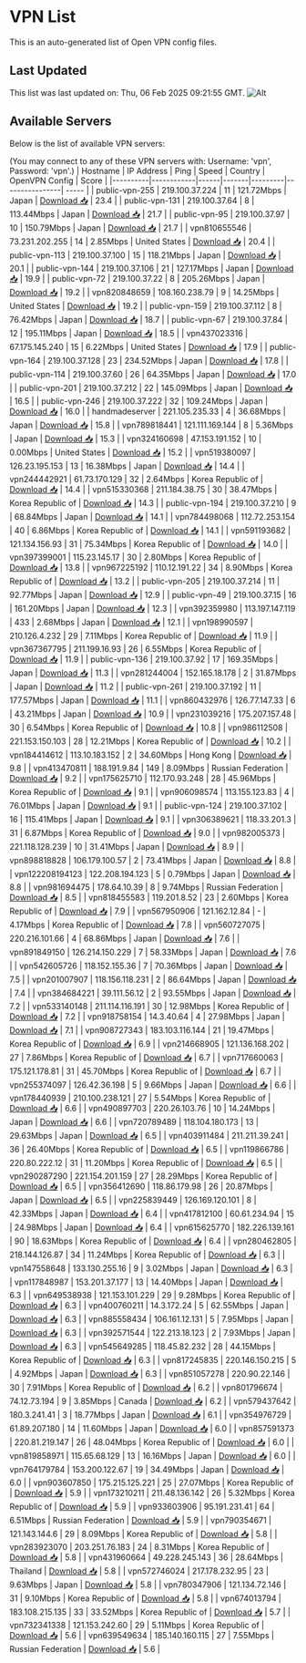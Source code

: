 # VPN List

This is an auto-generated list of Open VPN config files.

## Last Updated

This list was last updated on: Thu, 06 Feb 2025 09:21:55 GMT.
![Alt](https://repobeats.axiom.co/api/embed/186b98318ef1479477931607c1ad7d823f12451f.svg "Repobeats analytics image")

## Available Servers

Below is the list of available VPN servers:

(You may connect to any of these VPN servers with: Username: 'vpn', Password: 'vpn'.)
| Hostname | IP Address | Ping | Speed | Country | OpenVPN Config | Score |
|----------|------------|------|-------|---------|----------------| ----- |
| public-vpn-255 | 219.100.37.224 | 11 | 121.72Mbps | Japan | [Download 📥](./configs/server_0_JP.ovpn) | 23.4 |
| public-vpn-131 | 219.100.37.64 | 8 | 113.44Mbps | Japan | [Download 📥](./configs/server_1_JP.ovpn) | 21.7 |
| public-vpn-95 | 219.100.37.97 | 10 | 150.79Mbps | Japan | [Download 📥](./configs/server_2_JP.ovpn) | 21.7 |
| vpn810655546 | 73.231.202.255 | 14 | 2.85Mbps | United States | [Download 📥](./configs/server_3_US.ovpn) | 20.4 |
| public-vpn-113 | 219.100.37.100 | 15 | 118.21Mbps | Japan | [Download 📥](./configs/server_4_JP.ovpn) | 20.1 |
| public-vpn-144 | 219.100.37.106 | 21 | 127.17Mbps | Japan | [Download 📥](./configs/server_5_JP.ovpn) | 19.9 |
| public-vpn-72 | 219.100.37.22 | 8 | 205.26Mbps | Japan | [Download 📥](./configs/server_6_JP.ovpn) | 19.2 |
| vpn820848659 | 108.160.238.79 | 9 | 14.25Mbps | United States | [Download 📥](./configs/server_7_US.ovpn) | 19.2 |
| public-vpn-159 | 219.100.37.112 | 8 | 76.42Mbps | Japan | [Download 📥](./configs/server_8_JP.ovpn) | 18.7 |
| public-vpn-67 | 219.100.37.84 | 12 | 195.11Mbps | Japan | [Download 📥](./configs/server_9_JP.ovpn) | 18.5 |
| vpn437023316 | 67.175.145.240 | 15 | 6.22Mbps | United States | [Download 📥](./configs/server_10_US.ovpn) | 17.9 |
| public-vpn-164 | 219.100.37.128 | 23 | 234.52Mbps | Japan | [Download 📥](./configs/server_11_JP.ovpn) | 17.8 |
| public-vpn-114 | 219.100.37.60 | 26 | 64.35Mbps | Japan | [Download 📥](./configs/server_12_JP.ovpn) | 17.0 |
| public-vpn-201 | 219.100.37.212 | 22 | 145.09Mbps | Japan | [Download 📥](./configs/server_13_JP.ovpn) | 16.5 |
| public-vpn-246 | 219.100.37.222 | 32 | 109.24Mbps | Japan | [Download 📥](./configs/server_14_JP.ovpn) | 16.0 |
| handmadeserver | 221.105.235.33 | 4 | 36.68Mbps | Japan | [Download 📥](./configs/server_15_JP.ovpn) | 15.8 |
| vpn789818441 | 121.111.169.144 | 8 | 5.36Mbps | Japan | [Download 📥](./configs/server_16_JP.ovpn) | 15.3 |
| vpn324160698 | 47.153.191.152 | 10 | 0.00Mbps | United States | [Download 📥](./configs/server_17_US.ovpn) | 15.2 |
| vpn519380097 | 126.23.195.153 | 13 | 16.38Mbps | Japan | [Download 📥](./configs/server_18_JP.ovpn) | 14.4 |
| vpn244442921 | 61.73.170.129 | 32 | 2.64Mbps | Korea Republic of | [Download 📥](./configs/server_19_KR.ovpn) | 14.4 |
| vpn515330368 | 211.184.38.75 | 30 | 38.47Mbps | Korea Republic of | [Download 📥](./configs/server_20_KR.ovpn) | 14.3 |
| public-vpn-194 | 219.100.37.210 | 9 | 68.84Mbps | Japan | [Download 📥](./configs/server_21_JP.ovpn) | 14.1 |
| vpn784498068 | 112.72.253.154 | 40 | 6.86Mbps | Korea Republic of | [Download 📥](./configs/server_22_KR.ovpn) | 14.1 |
| vpn591193682 | 121.134.156.93 | 31 | 75.34Mbps | Korea Republic of | [Download 📥](./configs/server_23_KR.ovpn) | 14.0 |
| vpn397399001 | 115.23.145.17 | 30 | 2.80Mbps | Korea Republic of | [Download 📥](./configs/server_24_KR.ovpn) | 13.8 |
| vpn967225192 | 110.12.191.22 | 34 | 8.90Mbps | Korea Republic of | [Download 📥](./configs/server_25_KR.ovpn) | 13.2 |
| public-vpn-205 | 219.100.37.214 | 11 | 92.77Mbps | Japan | [Download 📥](./configs/server_26_JP.ovpn) | 12.9 |
| public-vpn-49 | 219.100.37.15 | 16 | 161.20Mbps | Japan | [Download 📥](./configs/server_27_JP.ovpn) | 12.3 |
| vpn392359980 | 113.197.147.119 | 433 | 2.68Mbps | Japan | [Download 📥](./configs/server_28_JP.ovpn) | 12.1 |
| vpn198990597 | 210.126.4.232 | 29 | 7.11Mbps | Korea Republic of | [Download 📥](./configs/server_29_KR.ovpn) | 11.9 |
| vpn367367795 | 211.199.16.93 | 26 | 6.55Mbps | Korea Republic of | [Download 📥](./configs/server_30_KR.ovpn) | 11.9 |
| public-vpn-136 | 219.100.37.92 | 17 | 169.35Mbps | Japan | [Download 📥](./configs/server_31_JP.ovpn) | 11.3 |
| vpn281244004 | 152.165.18.178 | 2 | 31.87Mbps | Japan | [Download 📥](./configs/server_32_JP.ovpn) | 11.2 |
| public-vpn-261 | 219.100.37.192 | 11 | 177.57Mbps | Japan | [Download 📥](./configs/server_33_JP.ovpn) | 11.1 |
| vpn860432976 | 126.77.147.33 | 6 | 43.21Mbps | Japan | [Download 📥](./configs/server_34_JP.ovpn) | 10.9 |
| vpn231039216 | 175.207.157.48 | 30 | 6.54Mbps | Korea Republic of | [Download 📥](./configs/server_35_KR.ovpn) | 10.8 |
| vpn986112508 | 221.153.150.103 | 28 | 12.21Mbps | Korea Republic of | [Download 📥](./configs/server_36_KR.ovpn) | 10.2 |
| vpn184414612 | 113.10.183.152 | 2 | 34.60Mbps | Hong Kong | [Download 📥](./configs/server_37_HK.ovpn) | 9.8 |
| vpn413470811 | 188.191.9.84 | 149 | 8.09Mbps | Russian Federation | [Download 📥](./configs/server_38_RU.ovpn) | 9.2 |
| vpn175625710 | 112.170.93.248 | 28 | 45.96Mbps | Korea Republic of | [Download 📥](./configs/server_39_KR.ovpn) | 9.1 |
| vpn906098574 | 113.155.123.83 | 4 | 76.01Mbps | Japan | [Download 📥](./configs/server_40_JP.ovpn) | 9.1 |
| public-vpn-124 | 219.100.37.102 | 16 | 115.41Mbps | Japan | [Download 📥](./configs/server_41_JP.ovpn) | 9.1 |
| vpn306389621 | 118.33.201.3 | 31 | 6.87Mbps | Korea Republic of | [Download 📥](./configs/server_42_KR.ovpn) | 9.0 |
| vpn982005373 | 221.118.128.239 | 10 | 31.41Mbps | Japan | [Download 📥](./configs/server_43_JP.ovpn) | 8.9 |
| vpn898818828 | 106.179.100.57 | 2 | 73.41Mbps | Japan | [Download 📥](./configs/server_44_JP.ovpn) | 8.8 |
| vpn122208194123 | 122.208.194.123 | 5 | 0.79Mbps | Japan | [Download 📥](./configs/server_45_JP.ovpn) | 8.8 |
| vpn981694475 | 178.64.10.39 | 8 | 9.74Mbps | Russian Federation | [Download 📥](./configs/server_46_RU.ovpn) | 8.5 |
| vpn818455583 | 119.201.8.52 | 23 | 2.60Mbps | Korea Republic of | [Download 📥](./configs/server_47_KR.ovpn) | 7.9 |
| vpn567950906 | 121.162.12.84 | - | 4.17Mbps | Korea Republic of | [Download 📥](./configs/server_48_KR.ovpn) | 7.8 |
| vpn560727075 | 220.216.101.66 | 4 | 68.86Mbps | Japan | [Download 📥](./configs/server_49_JP.ovpn) | 7.6 |
| vpn891849150 | 126.214.150.229 | 7 | 58.33Mbps | Japan | [Download 📥](./configs/server_50_JP.ovpn) | 7.6 |
| vpn542605726 | 118.152.155.36 | 7 | 70.36Mbps | Japan | [Download 📥](./configs/server_51_JP.ovpn) | 7.5 |
| vpn201007907 | 118.156.118.231 | 2 | 86.64Mbps | Japan | [Download 📥](./configs/server_52_JP.ovpn) | 7.4 |
| vpn384684221 | 39.111.56.12 | 2 | 93.55Mbps | Japan | [Download 📥](./configs/server_53_JP.ovpn) | 7.2 |
| vpn533140148 | 211.114.116.191 | 30 | 12.98Mbps | Korea Republic of | [Download 📥](./configs/server_54_KR.ovpn) | 7.2 |
| vpn918758154 | 14.3.40.64 | 4 | 27.98Mbps | Japan | [Download 📥](./configs/server_55_JP.ovpn) | 7.1 |
| vpn908727343 | 183.103.116.144 | 21 | 19.47Mbps | Korea Republic of | [Download 📥](./configs/server_56_KR.ovpn) | 6.9 |
| vpn214668905 | 121.136.168.202 | 27 | 7.86Mbps | Korea Republic of | [Download 📥](./configs/server_57_KR.ovpn) | 6.7 |
| vpn717660063 | 175.121.178.81 | 31 | 45.70Mbps | Korea Republic of | [Download 📥](./configs/server_58_KR.ovpn) | 6.7 |
| vpn255374097 | 126.42.36.198 | 5 | 9.66Mbps | Japan | [Download 📥](./configs/server_59_JP.ovpn) | 6.6 |
| vpn178440939 | 210.100.238.121 | 27 | 5.54Mbps | Korea Republic of | [Download 📥](./configs/server_60_KR.ovpn) | 6.6 |
| vpn490897703 | 220.26.103.76 | 10 | 14.24Mbps | Japan | [Download 📥](./configs/server_61_JP.ovpn) | 6.6 |
| vpn720789489 | 118.104.180.173 | 13 | 29.63Mbps | Japan | [Download 📥](./configs/server_62_JP.ovpn) | 6.5 |
| vpn403911484 | 211.211.39.241 | 36 | 26.40Mbps | Korea Republic of | [Download 📥](./configs/server_63_KR.ovpn) | 6.5 |
| vpn119866786 | 220.80.222.12 | 31 | 11.20Mbps | Korea Republic of | [Download 📥](./configs/server_64_KR.ovpn) | 6.5 |
| vpn290287290 | 221.154.201.159 | 27 | 28.29Mbps | Korea Republic of | [Download 📥](./configs/server_65_KR.ovpn) | 6.5 |
| vpn356412690 | 118.86.179.98 | 26 | 20.87Mbps | Japan | [Download 📥](./configs/server_66_JP.ovpn) | 6.5 |
| vpn225839449 | 126.169.120.101 | 8 | 42.33Mbps | Japan | [Download 📥](./configs/server_67_JP.ovpn) | 6.4 |
| vpn417812100 | 60.61.234.94 | 15 | 24.98Mbps | Japan | [Download 📥](./configs/server_68_JP.ovpn) | 6.4 |
| vpn615625770 | 182.226.139.161 | 90 | 18.63Mbps | Korea Republic of | [Download 📥](./configs/server_69_KR.ovpn) | 6.4 |
| vpn280462805 | 218.144.126.87 | 34 | 11.24Mbps | Korea Republic of | [Download 📥](./configs/server_70_KR.ovpn) | 6.3 |
| vpn147558648 | 133.130.255.16 | 9 | 3.02Mbps | Japan | [Download 📥](./configs/server_71_JP.ovpn) | 6.3 |
| vpn117848987 | 153.201.37.177 | 13 | 14.40Mbps | Japan | [Download 📥](./configs/server_72_JP.ovpn) | 6.3 |
| vpn649538938 | 121.153.101.229 | 29 | 9.28Mbps | Korea Republic of | [Download 📥](./configs/server_73_KR.ovpn) | 6.3 |
| vpn400760211 | 14.3.172.24 | 5 | 62.55Mbps | Japan | [Download 📥](./configs/server_74_JP.ovpn) | 6.3 |
| vpn885558434 | 106.161.12.131 | 5 | 7.95Mbps | Japan | [Download 📥](./configs/server_75_JP.ovpn) | 6.3 |
| vpn392571544 | 122.213.18.123 | 2 | 7.93Mbps | Japan | [Download 📥](./configs/server_76_JP.ovpn) | 6.3 |
| vpn545649285 | 118.45.82.232 | 28 | 44.15Mbps | Korea Republic of | [Download 📥](./configs/server_77_KR.ovpn) | 6.3 |
| vpn817245835 | 220.146.150.215 | 5 | 4.92Mbps | Japan | [Download 📥](./configs/server_78_JP.ovpn) | 6.3 |
| vpn851057278 | 220.90.22.146 | 30 | 7.91Mbps | Korea Republic of | [Download 📥](./configs/server_79_KR.ovpn) | 6.2 |
| vpn801796674 | 74.12.73.194 | 9 | 3.85Mbps | Canada | [Download 📥](./configs/server_80_CA.ovpn) | 6.2 |
| vpn579437642 | 180.3.241.41 | 3 | 18.77Mbps | Japan | [Download 📥](./configs/server_81_JP.ovpn) | 6.1 |
| vpn354976729 | 61.89.207.180 | 14 | 11.60Mbps | Japan | [Download 📥](./configs/server_82_JP.ovpn) | 6.0 |
| vpn857591373 | 220.81.219.147 | 26 | 48.04Mbps | Korea Republic of | [Download 📥](./configs/server_83_KR.ovpn) | 6.0 |
| vpn819858971 | 115.65.68.129 | 13 | 16.16Mbps | Japan | [Download 📥](./configs/server_84_JP.ovpn) | 6.0 |
| vpn764179784 | 153.200.122.67 | 19 | 34.49Mbps | Japan | [Download 📥](./configs/server_85_JP.ovpn) | 6.0 |
| vpn903607850 | 175.215.125.221 | 25 | 27.07Mbps | Korea Republic of | [Download 📥](./configs/server_86_KR.ovpn) | 5.9 |
| vpn173210211 | 211.48.136.142 | 26 | 5.32Mbps | Korea Republic of | [Download 📥](./configs/server_87_KR.ovpn) | 5.9 |
| vpn933603906 | 95.191.231.41 | 64 | 6.51Mbps | Russian Federation | [Download 📥](./configs/server_88_RU.ovpn) | 5.9 |
| vpn790354671 | 121.143.144.6 | 29 | 8.09Mbps | Korea Republic of | [Download 📥](./configs/server_89_KR.ovpn) | 5.8 |
| vpn283923070 | 203.251.76.183 | 24 | 8.31Mbps | Korea Republic of | [Download 📥](./configs/server_90_KR.ovpn) | 5.8 |
| vpn431960664 | 49.228.245.143 | 36 | 28.64Mbps | Thailand | [Download 📥](./configs/server_91_TH.ovpn) | 5.8 |
| vpn572746024 | 217.178.232.95 | 23 | 9.63Mbps | Japan | [Download 📥](./configs/server_92_JP.ovpn) | 5.8 |
| vpn780347906 | 121.134.72.146 | 31 | 9.10Mbps | Korea Republic of | [Download 📥](./configs/server_93_KR.ovpn) | 5.8 |
| vpn674013794 | 183.108.215.135 | 33 | 33.52Mbps | Korea Republic of | [Download 📥](./configs/server_94_KR.ovpn) | 5.7 |
| vpn732341338 | 121.153.242.60 | 29 | 5.11Mbps | Korea Republic of | [Download 📥](./configs/server_95_KR.ovpn) | 5.6 |
| vpn639549634 | 185.140.160.115 | 27 | 7.55Mbps | Russian Federation | [Download 📥](./configs/server_96_RU.ovpn) | 5.6 |
